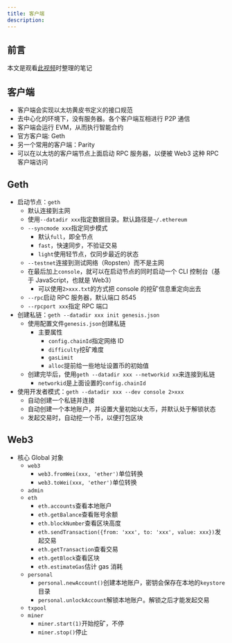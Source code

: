 ```yaml
---
title: 客户端
description:
---
```


## 前言

本文是观看[此视频](https://www.bilibili.com/video/BV1NJ411D7rf)时整理的笔记

## 客户端

- 客户端会实现以太坊黄皮书定义的接口规范
- 去中心化的环境下，没有服务器。各个客户端互相进行 P2P 通信
- 客户端会运行 EVM，从而执行智能合约
- 官方客户端: Geth
- 另一个常用的客户端：Parity
- 可以在以太坊的客户端节点上面启动 RPC 服务器，以便被 Web3 这种 RPC 客户端访问

## Geth

- 启动节点：`geth`
  - 默认连接到主网
  - 使用`--datadir xxx`指定数据目录。默认路径是`~/.ethereum`
  - `--syncmode xxx`指定同步模式
    - 默认`full`，即全节点
    - `fast`，快速同步，不验证交易
    - `light`使用轻节点，仅同步最近的状态
  - `--testnet`连接到测试网络（Ropsten）而不是主网
  - 在最后加上`console`，就可以在启动节点的同时启动一个 CLI 控制台（基于 JavaScript，也就是 Web3）
    - 可以使用`2>xxx.txt`的方式把 console 的挖矿信息重定向出去
  - `--rpc`启动 RPC 服务器，默认端口 8545
  - `--rpcport xxx`指定 RPC 端口
- 创建私链：`geth --datadir xxx init genesis.json`
  - 使用配置文件`genesis.json`创建私链
    - 主要属性
      - `config.chainId`指定网络 ID
      - `difficulty`挖矿难度
      - `gasLimit`
      - `alloc`提前给一些地址设置币的初始值
  - 创建完毕后，使用`geth --datadir xxx --networkid xx`来连接到私链
    - `networkid`是上面设置的`config.chainId`
- 使用开发者模式：`geth --datadir xxx --dev console 2>xxx`
  - 自动创建一个私链并连接
  - 自动创建一个本地账户，并设置大量初始以太币，并默认处于解锁状态
  - 发起交易时，自动挖一个币，以便打包区块

## Web3

- 核心 Global 对象
  - `web3`
    - `web3.fromWei(xxx, 'ether')`单位转换
    - `web3.toWei(xxx, 'ether')`单位转换
  - `admin`
  - `eth`
    - `eth.accounts`查看本地账户
    - `eth.getBalance`查看账号余额
    - `eth.blockNumber`查看区块高度
    - `eth.sendTransaction({from: 'xxx', to: 'xxx', value: xxx})`发起交易
    - `eth.getTransaction`查看交易
    - `eth.getBlock`查看区块
    - `eth.estimateGas`估计 gas 消耗
  - `personal`
    - `personal.newAccount()`创建本地账户，密钥会保存在本地的`keystore`目录
    - `personal.unlockAccount`解锁本地账户。解锁之后才能发起交易
  - `txpool`
  - `miner`
    - `miner.start(1)`开始挖矿，不停
    - `miner.stop()`停止
